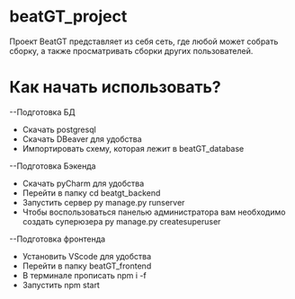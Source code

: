 # beatGT_project
Проект BeatGT представляет из себя сеть, где любой может собрать сборку, а также просматривать сборки других пользователей.
# Как начать использовать?
--Подготовка БД
 * Скачать postgresql
 * Скачать DBeaver для удобства
 * Импортировать схему, которая лежит в beatGT_database
   
--Подготовка Бэкенда
 * Скачать pyCharm для удобства
 * Перейти в папку cd beatgt_backend
 * Запустить сервер py manage.py runserver
 * Чтобы воспользоваться панелью администратора вам необходимо создать суперюзера py manage.py createsuperuser
   
--Подготовка фронтенда
 * Установить VScode для удобства
 * Перейти в папку beatGT_frontend
 * В терминале прописать npm i -f
 * Запустить npm start
